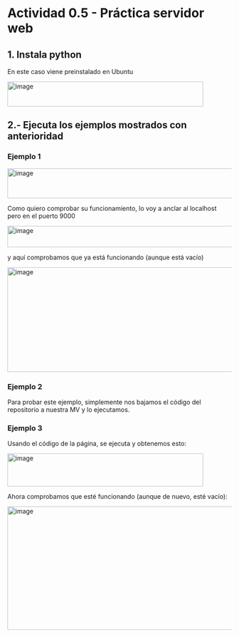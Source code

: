 # Actividad 0.5 - Práctica servidor web

## 1. Instala python

En este caso viene preinstalado en Ubuntu

<img width="440" height="56" alt="image" src="https://github.com/user-attachments/assets/265e90ea-eaa3-4823-a8e4-180971e4c576" />

## 2.- Ejecuta los ejemplos mostrados con anterioridad

### Ejemplo 1

<img width="635" height="67" alt="image" src="https://github.com/user-attachments/assets/d78ecdf6-da02-47f5-ac1b-1ca1512308bc" />

Como quiero comprobar su funcionamiento, lo voy a anclar al localhost pero en el puerto 9000

<img width="709" height="48" alt="image" src="https://github.com/user-attachments/assets/2009d02d-ad6d-42f1-a732-34856f807466" />

y aquí comprobamos que ya está funcionando (aunque está vacío)

<img width="546" height="235" alt="image" src="https://github.com/user-attachments/assets/584c59db-bc4a-49ec-a954-d6f4996e7375" />

### Ejemplo 2

Para probar este ejemplo, simplemente nos bajamos el código del repositorio a nuestra MV y lo ejecutamos. 

### Ejemplo 3

Usando el código de la página, se ejecuta y obtenemos esto:

<img width="440" height="74" alt="image" src="https://github.com/user-attachments/assets/0beb61d2-f9d6-4630-8f78-60d557e486de" />

Ahora comprobamos que esté funcionando (aunque de nuevo, esté vacío):

<img width="532" height="277" alt="image" src="https://github.com/user-attachments/assets/8dc2423e-450a-4c61-b61a-a93c6cf372c4" />


